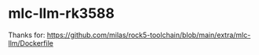 # mlc-llm-rk3588

Thanks for: <https://github.com/milas/rock5-toolchain/blob/main/extra/mlc-llm/Dockerfile>
